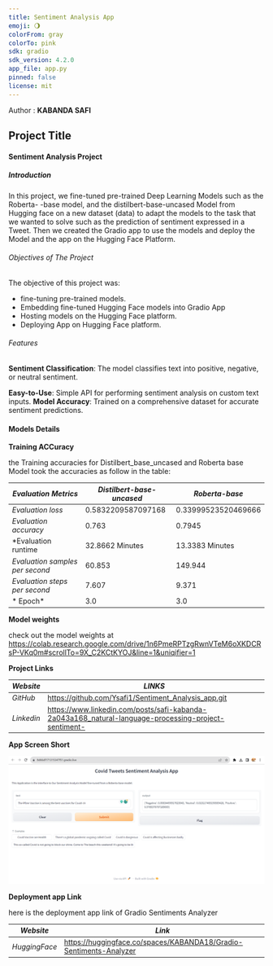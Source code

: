 ```yaml
---
title: Sentiment Analysis App
emoji: 🌖
colorFrom: gray
colorTo: pink
sdk: gradio
sdk_version: 4.2.0
app_file: app.py
pinned: false
license: mit
---
```


Author : **KABANDA SAFI**
## Project Title
####  Sentiment Analysis Project

##### *Introduction*
 
In this project, we fine-tuned pre-trained Deep Learning Models such as the Roberta- -base model, and the distilbert-base-uncased Model from Hugging face on a new dataset (data) to adapt the models to the task that we wanted to solve such as the prediction of sentiment expressed in a Tweet. Then we created the Gradio app to use the models and deploy the Model and the app on the Hugging Face Platform.

###### *Objectives of The Project*

The objective of this project was:
- fine-tuning pre-trained models.
- Embedding fine-tuned Hugging Face models into Gradio App
- Hosting models on the Hugging Face platform.
- Deploying App on Hugging Face platform.

###### Features
**Sentiment Classification**: The model classifies text into positive, negative, or neutral sentiment.

**Easy-to-Use**: Simple API for performing sentiment analysis on custom text inputs.
**Model Accuracy**: Trained on a comprehensive dataset for accurate sentiment predictions.

#### Models Details

**Training ACCuracy**

the Training accuracies for Distilbert_base_uncased and Roberta base Model took the accuracies as follow in the table:

| *Evaluation Metrics* |*Distilbert-base-uncased*| *Roberta-base*|
|----------------------|-------------------------|---------------|
| *Evaluation loss* | 0.5832209587097168 | 0.33999523520469666 |
| *Evaluation accuracy* | 0.763 | 0.7945 |
| *Evaluation runtime| 32.8662 Minutes | 13.3383 Minutes |
| *Evaluation samples per second* | 60.853 | 149.944 |
| *Evaluation steps per second* | 7.607 | 9.371 | 
| * Epoch* | 3.0 |3.0 |

**Model weights**

check out the model weights at https://colab.research.google.com/drive/1n6PmeRPTzgRwnVTeM6oXKDCRsP-VKq0m#scrollTo=9X_C2KCtKYOJ&line=1&uniqifier=1

**Project Links**

| *Website*| *LINKS* |
| --------- | -----------|
| *GitHub* |https://github.com/Ysafi1/Sentiment_Analysis_app.git|
| *Linkedin* |https://www.linkedin.com/posts/safi-kabanda-2a043a168_natural-language-processing-project-sentiment-|


**App Screen Short**


<img src="AppImage.png" width ="1550px">


**Deployment app Link**


here is the deployment app link of Gradio Sentiments Analyzer

| *Website* | *Link* |
|-----------|--------|
| *HuggingFace* | https://huggingface.co/spaces/KABANDA18/Gradio-Sentiments-Analyzer |





